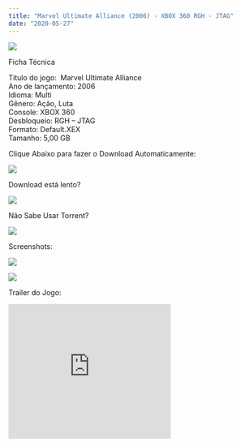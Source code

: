 ```yaml
---
title: "Marvel Ultimate Alliance (2006) - XBOX 360 RGH - JTAG"
date: "2020-05-27"
---
```


[![](https://2.bp.blogspot.com/-3pbfTeJG5Rs/Xs25m2p4oHI/AAAAAAAAG-4/n93lSDxfQRwl942TnYtvcLcgcnEXQgktgCLcBGAsYHQ/s400/Screenshot_1.png)](https://2.bp.blogspot.com/-3pbfTeJG5Rs/Xs25m2p4oHI/AAAAAAAAG-4/n93lSDxfQRwl942TnYtvcLcgcnEXQgktgCLcBGAsYHQ/s1600/Screenshot_1.png)

Ficha Técnica

Titulo do jogo:  Marvel Ultimate Alliance  
Ano de lançamento: 2006  
Idioma: Multi  
Gênero: Ação, Luta  
Console: XBOX 360  
Desbloqueio: RGH – JTAG  
Formato: Default.XEX  
Tamanho: 5,00 GB

Clique Abaixo para fazer o Download Automaticamente:

[![](https://1.bp.blogspot.com/-eNerQjlxWXg/Xsyoy1YwxPI/AAAAAAAAG8o/qs-0XGNQDR4jSn0uGinE3EzKZZ6GoZnEACPcBGAYYCw/s1600/LINK1.png)](https://zee.gl/iDfKn)

Download está lento? 

[![](https://1.bp.blogspot.com/-QBDuGFKyRJI/XsypYtiebuI/AAAAAAAAG8w/2RjkhEnbyOwqZwiSxt3jP8uux5MWubGIACLcBGAsYHQ/s1600/LINK3.png)](https://ultragames-torrents.blogspot.com/2020/05/como-acelerar-torrents.html)

Não Sabe Usar Torrent?

[![](https://1.bp.blogspot.com/-z801RGeeaF0/XsypYEdLUrI/AAAAAAAAG8s/Mg8nVcYZpQox_qkNZQ6YLcR9F0FWCX6FwCPcBGAYYCw/s1600/LINK2.png)](https://ultragames-torrents.blogspot.com/2020/04/como-baixar-jogos-com-o-utorrent.html)

Screenshots:

[![](https://1.bp.blogspot.com/-NoErCLZOwYI/Xs26pel-yUI/AAAAAAAAG_I/2zqY5z8wAKQ7MqcAOWrmfCoXF5XqIIV4ACLcBGAsYHQ/s320/maxresdefault.jpg)](https://1.bp.blogspot.com/-NoErCLZOwYI/Xs26pel-yUI/AAAAAAAAG_I/2zqY5z8wAKQ7MqcAOWrmfCoXF5XqIIV4ACLcBGAsYHQ/s1600/maxresdefault.jpg)

[![](https://1.bp.blogspot.com/-PlxEBS2_erg/Xs26pS--qsI/AAAAAAAAG_E/gZ23S7Uf29UAD1DdZ6zyhEqQoV6i20fTwCLcBGAsYHQ/s320/5b83a1fb8cfeb3bfaf695443a9024eec.jpg)](https://1.bp.blogspot.com/-PlxEBS2_erg/Xs26pS--qsI/AAAAAAAAG_E/gZ23S7Uf29UAD1DdZ6zyhEqQoV6i20fTwCLcBGAsYHQ/s1600/5b83a1fb8cfeb3bfaf695443a9024eec.jpg)

Trailer do Jogo:

<iframe width="320" height="266" class="YOUTUBE-iframe-video" data-thumbnail-src="https://i.ytimg.com/vi/bwMxBctbUf8/0.jpg" src="https://www.youtube.com/embed/bwMxBctbUf8?feature=player_embedded" frameborder="0" allowfullscreen></iframe>
